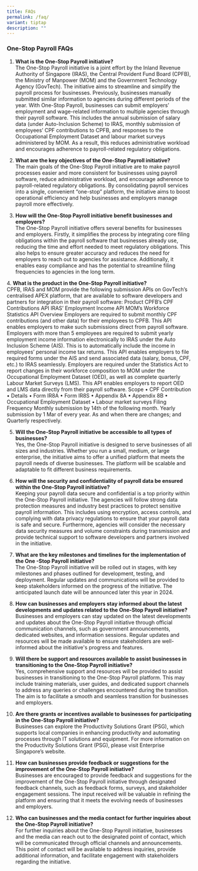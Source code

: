 ```yaml
---
title: FAQs
permalink: /faq/
variant: tiptap
description: ""
---
```

<h3><strong>One-Stop Payroll FAQs</strong></h3>
<ol>
<li>
<p><strong>What is the One-Stop Payroll initiative? </strong>
<br>The One-Stop Payroll initiative is a joint effort by the Inland Revenue
Authority of Singapore (IRAS), the Central Provident Fund Board (CPFB),
the Ministry of Manpower (MOM) and the Government Technology Agency (GovTech).
The initiative aims to streamline and simplify the payroll process for
businesses. Previously, businesses manually submitted similar information
to agencies during different periods of the year. With One-Stop Payroll,
businesses can submit employers’ employment and wage-related information
to multiple agencies through their payroll software. This includes the
annual submission of salary data (under Auto-Inclusion Scheme) to IRAS,
monthly submission of employees’ CPF contributions to CPFB, and responses
to the Occupational Employment Dataset and labour market surveys administered
by MOM. As a result, this reduces administrative workload and encourages
adherence to payroll-related regulatory obligations.
<br>
</p>
</li>
<li>
<p><strong>What are the key objectives of the One-Stop Payroll initiative? </strong>
<br>The main goals of the One-Stop Payroll initiative are to make payroll
processes easier and more consistent for businesses using payroll software,
reduce administrative workload, and encourage adherence to payroll-related
regulatory obligations. By consolidating payroll services into a single,
convenient “one-stop” platform, the initiative aims to boost operational
efficiency and help businesses and employers manage payroll more effectively.
<br>
</p>
</li>
<li>
<p><strong>How will the One-Stop Payroll initiative benefit businesses and employers? </strong>
<br>The One-Stop Payroll initiative offers several benefits for businesses
and employers. Firstly, it simplifies the process by integrating core filing
obligations within the payroll software that businesses already use, reducing
the time and effort needed to meet regulatory obligations. This also helps
to ensure greater accuracy and reduces the need for employers to reach
out to agencies for assistance. Additionally, it enables easy compliance
and has the potential to streamline filing frequencies to agencies in the
long term.</p>
</li>
</ol>
<p>4. <strong>What is the product in the One-Stop Payroll initiative?  </strong>
<br>CPFB, IRAS and MOM provide the following submission APIs on GovTech’s
centralised APEX platform, that are available to software developers and
partners for integration in their payroll software: Product CPFB’s CPF
Contributions API IRAS’ Employment Income API MOM’s Workforce Statistics
API Overview Employers are required to submit monthly CPF contributions
(and other data) for their employees to CPFB. This API enables employers
to make such submissions direct from payroll software. Employers with more
than 5 employees are required to submit yearly employment income information
electronically to IRAS under the Auto Inclusion Scheme (AIS). This is to
automatically include the income in employees’ personal income tax returns.
This API enables employers to file required forms under the AIS and send
associated data (salary, bonus, CPF, etc.) to IRAS seamlessly. Employers
are required under the Statistics Act to report changes in their workforce
composition to MOM under the Occupational Employment Dataset (OED), as
well as complete quarterly Labour Market Surveys (LMS). This API enables
employers to report OED and LMS data directly from their payroll software.
Scope • CPF Contribution • Details • Form IR8A • Form IR8S • Appendix 8A
• Appendix 8B • Occupational Employment Dataset • Labour market surveys
Filing Frequency Monthly submission by 14th of the following month. Yearly
submission by 1 Mar of every year. As and when there are changes; and Quarterly
respectively.</p>
<ol start="5">
<li>
<p><strong>Will the One-Stop Payroll initiative be accessible to all types of businesses? </strong>
<br>Yes, the One-Stop Payroll initiative is designed to serve businesses of
all sizes and industries. Whether you run a small, medium, or large enterprise,
the initiative aims to offer a unified platform that meets the payroll
needs of diverse businesses. The platform will be scalable and adaptable
to fit different business requirements.
<br>
</p>
</li>
<li>
<p><strong>How will the security and confidentiality of payroll data be ensured within the One-Stop Payroll initiative? </strong>
<br>Keeping your payroll data secure and confidential is a top priority within
the One-Stop Payroll initiative. The agencies will follow strong data protection
measures and industry best practices to protect sensitive payroll information.
This includes using encryption, access controls, and complying with data
privacy regulations to ensure that your payroll data is safe and secure.
Furthermore, agencies will consider the necessary data security measures
and volume constraints during transmission and provide technical support
to software developers and partners involved in the initiative.
<br>
</p>
</li>
<li>
<p><strong>What are the key milestones and timelines for the implementation of the One -Stop Payroll initiative? </strong>
<br>The One-Stop Payroll initiative will be rolled out in stages, with key
milestones and phases outlined for development, testing, and deployment.
Regular updates and communications will be provided to keep stakeholders
informed on the progress of the initiative. The anticipated launch date
will be announced later this year in 2024.
<br>
</p>
</li>
<li>
<p><strong>How can businesses and employers stay informed about the latest developments and updates related to the One-Stop Payroll initiative? </strong>
<br>Businesses and employers can stay updated on the latest developments and
updates about the One-Stop Payroll initiative through official communication
channels, such as government announcements, dedicated websites, and information
sessions. Regular updates and resources will be made available to ensure
stakeholders are well-informed about the initiative's progress and features.
<br>
</p>
</li>
<li>
<p><strong>Will there be support and resources available to assist businesses in transitioning to the One-Stop Payroll initiative? </strong>
<br>Yes, comprehensive support and resources will be provided to assist businesses
in transitioning to the One-Stop Payroll platform. This may include training
materials, user guides, and dedicated support channels to address any queries
or challenges encountered during the transition. The aim is to facilitate
a smooth and seamless transition for businesses and employers.
<br>
</p>
</li>
<li>
<p><strong>Are there grants or incentives available to businesses for participating in the One-Stop Payroll initiative? </strong>
<br>Businesses can explore the Productivity Solutions Grant (PSG), which supports
local companies in enhancing productivity and automating processes through
IT solutions and equipment. For more information on the Productivity Solutions
Grant (PSG), please visit Enterprise Singapore’s website.
<br>
</p>
</li>
<li>
<p><strong>How can businesses provide feedback or suggestions for the improvement of the One-Stop Payroll initiative?</strong> 
<br>Businesses are encouraged to provide feedback and suggestions for the
improvement of the One-Stop Payroll initiative through designated feedback
channels, such as feedback forms, surveys, and stakeholder engagement sessions.
The input received will be valuable in refining the platform and ensuring
that it meets the evolving needs of businesses and employers.
<br>
</p>
</li>
<li>
<p><strong>Who can businesses and the media contact for further inquiries about the One-Stop Payroll initiative? </strong>
<br>For further inquiries about the One-Stop Payroll initiative, businesses
and the media can reach out to the designated point of contact, which will
be communicated through official channels and announcements. This point
of contact will be available to address inquiries, provide additional information,
and facilitate engagement with stakeholders regarding the initiative.</p>
</li>
</ol>
<p></p>